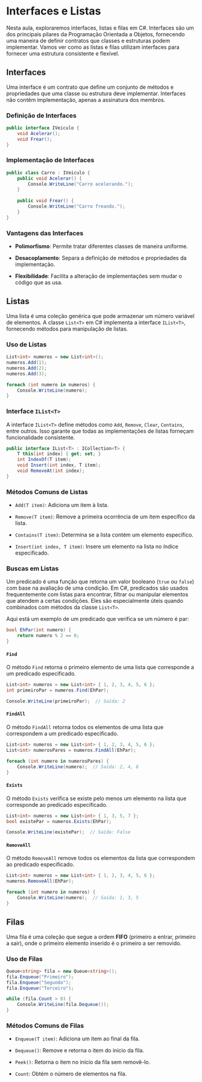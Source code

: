# Interfaces e Listas

Nesta aula, exploraremos interfaces, listas e filas em C#. Interfaces são um dos principais pilares da Programação Orientada a Objetos, fornecendo uma maneira de definir contratos que classes e estruturas podem implementar. Vamos ver como as listas e filas utilizam interfaces para fornecer uma estrutura consistente e flexível.

## Interfaces

Uma interface é um contrato que define um conjunto de métodos e propriedades que uma classe ou estrutura deve implementar. Interfaces não contêm implementação, apenas a assinatura dos membros.

### Definição de Interfaces

```csharp
public interface IVeiculo {
    void Acelerar();
    void Frear();
}
```

### Implementação de Interfaces

```csharp
public class Carro : IVeiculo {
    public void Acelerar() {
        Console.WriteLine("Carro acelerando.");
    }
    
    public void Frear() {
        Console.WriteLine("Carro freando.");
    }
}
```

### Vantagens das Interfaces

- **Polimorfismo**: Permite tratar diferentes classes de maneira uniforme.

- **Desacoplamento**: Separa a definição de métodos e propriedades da implementação.

- **Flexibilidade**: Facilita a alteração de implementações sem mudar o código que as usa.

## Listas

Uma lista é uma coleção genérica que pode armazenar um número variável de elementos. A classe `List<T>` em C# implementa a interface `IList<T>`, fornecendo métodos para manipulação de listas.

### Uso de Listas

```csharp
List<int> numeros = new List<int>();
numeros.Add(1);
numeros.Add(2);
numeros.Add(3);

foreach (int numero in numeros) {
    Console.WriteLine(numero);
}

```
### Interface `IList<T>`

A interface `IList<T>` define métodos como `Add`, `Remove`, `Clear`, `Contains`, entre outros. Isso garante que todas as implementações de listas forneçam funcionalidade consistente.

```csharp
public interface IList<T> : ICollection<T> {
    T this[int index] { get; set; }
    int IndexOf(T item);
    void Insert(int index, T item);
    void RemoveAt(int index);
}
```

### Métodos Comuns de Listas

- `Add(T item)`: Adiciona um item à lista.

- `Remove(T item)`: Remove a primeira ocorrência de um item específico da lista.

- `Contains(T item)`: Determina se a lista contém um elemento específico.

- `Insert(int index, T item)`: Insere um elemento na lista no índice especificado.

### Buscas em Listas

Um predicado é uma função que retorna um valor booleano (`true` ou `false`) com base na avaliação de uma condição. Em C#, predicados são usados frequentemente com listas para encontrar, filtrar ou manipular elementos que atendem a certas condições. Eles são especialmente úteis quando combinados com métodos da classe `List<T>`.

Aqui está um exemplo de um predicado que verifica se um número é par:

```csharp
bool EhPar(int numero) {
    return numero % 2 == 0;
}
```

#### `Find`
O método `Find` retorna o primeiro elemento de uma lista que corresponde a um predicado especificado.

```csharp
List<int> numeros = new List<int> { 1, 2, 3, 4, 5, 6 };
int primeiroPar = numeros.Find(EhPar);

Console.WriteLine(primeiroPar);  // Saída: 2
```

#### `FindAll`
O método `FindAll` retorna todos os elementos de uma lista que correspondem a um predicado especificado.

```csharp
List<int> numeros = new List<int> { 1, 2, 3, 4, 5, 6 };
List<int> numerosPares = numeros.FindAll(EhPar);

foreach (int numero in numerosPares) {
    Console.WriteLine(numero);  // Saída: 2, 4, 6
}
```

#### `Exists`
O método `Exists` verifica se existe pelo menos um elemento na lista que corresponde ao predicado especificado.

```csharp
List<int> numeros = new List<int> { 1, 3, 5, 7 };
bool existePar = numeros.Exists(EhPar);

Console.WriteLine(existePar);  // Saída: False
```

#### `RemoveAll`
O método `RemoveAll` remove todos os elementos da lista que correspondem ao predicado especificado.

```csharp
List<int> numeros = new List<int> { 1, 2, 3, 4, 5, 6 };
numeros.RemoveAll(EhPar);

foreach (int numero in numeros) {
    Console.WriteLine(numero);  // Saída: 1, 3, 5
}
```

## Filas

Uma fila é uma coleção que segue a ordem **FIFO** (primeiro a entrar, primeiro a sair), onde o primeiro elemento inserido é o primeiro a ser removido. 

### Uso de Filas

```csharp
Queue<string> fila = new Queue<string>();
fila.Enqueue("Primeiro");
fila.Enqueue("Segundo");
fila.Enqueue("Terceiro");

while (fila.Count > 0) {
    Console.WriteLine(fila.Dequeue());
}
```

### Métodos Comuns de Filas

- `Enqueue(T item)`: Adiciona um item ao final da fila.

- `Dequeue()`: Remove e retorna o item do início da fila.

- `Peek()`: Retorna o item no início da fila sem removê-lo.

- `Count`: Obtém o número de elementos na fila.